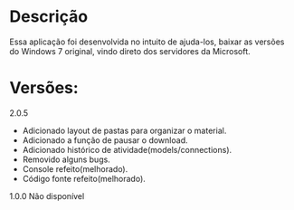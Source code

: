 # Descrição
Essa aplicação foi desenvolvida no intuito de ajuda-los, baixar as versões do Windows 7 original, vindo direto dos servidores da Microsoft.

# Versões:
2.0.5
  * Adicionado layout de pastas para organizar o material.
  * Adicionado a função de pausar o download.
  * Adicionado histórico de atividade(models/connections).
  * Removido alguns bugs.
  * Console refeito(melhorado).
  * Código fonte refeito(melhorado).
  
1.0.0
  Não disponível
